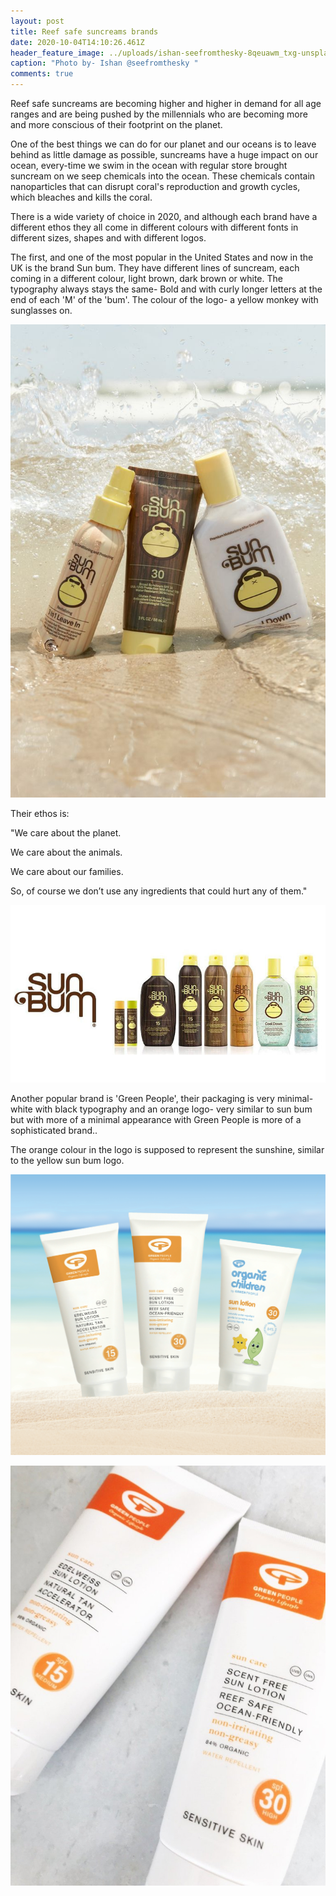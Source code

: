 ```yaml
---
layout: post
title: Reef safe suncreams brands
date: 2020-10-04T14:10:26.461Z
header_feature_image: ../uploads/ishan-seefromthesky-8qeuawm_txg-unsplash.jpg
caption: "Photo by- Ishan @seefromthesky "
comments: true
---
```

Reef safe suncreams are becoming higher and higher in demand for all age ranges and are being pushed by the millennials who are becoming more and more conscious of their footprint on the planet. 

One of the best things we can do for our planet and our oceans is to leave behind as little damage as possible, suncreams have a huge impact on our ocean, every-time we swim in the ocean with regular store brought suncream on we seep chemicals into the ocean. These chemicals contain nanoparticles that can disrupt coral's reproduction and growth cycles, which bleaches and kills the coral. 

There is a wide variety of choice in 2020, and although each brand have a different ethos they all come in different colours with different fonts in different sizes, shapes and with different logos. 

The first, and one of the most popular in the United States and now in the UK is the brand Sun bum. They have different lines of suncream, each coming in a different colour, light brown, dark brown or white. The typography always stays the same- Bold and with curly longer letters at the end of each 'M' of the 'bum'. The colour of the logo- a yellow monkey with sunglasses on. 

![Sun Bum suncream brand (1)](../uploads/sun-bum.jpeg)

Their ethos is: 

"We care about the planet.

We care about the animals.

We care about our families.

So, of course we don’t use any ingredients that could hurt any of them."

![Sun Bum suncream brand (2)](../uploads/sunbum-2.jpg)

Another popular brand is 'Green People', their packaging is very minimal- white with black typography and an orange logo- very similar to sun bum but with more of a minimal appearance with Green People is more of a sophisticated brand.. 

The orange colour in the logo is supposed to represent the sunshine, similar to the yellow sun bum logo. 

![Green People suncream brand (3)](../uploads/green-people-1.png)

![Green People suncream brand (4)](../uploads/green-people-2.jpg)